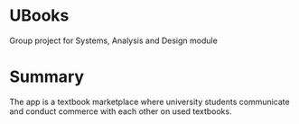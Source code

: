 # UBooks
Group project for Systems, Analysis and Design module

# Summary
The app is a textbook marketplace where university students communicate and conduct commerce with each other on used textbooks.
